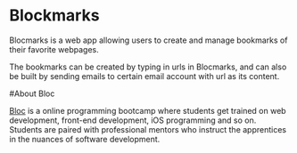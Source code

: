 # Blockmarks

Blocmarks is a web app allowing users to create and manage bookmarks of their favorite webpages. 

The bookmarks can be created by typing in urls in Blocmarks, and can also be built by sending emails to certain email account with url as its content.

#About Bloc

[Bloc](www.bloc.io) is a online programming bootcamp where students get trained on web development, front-end development, iOS programming and so on. Students are paired with professional mentors who instruct the apprentices in the nuances of software development.
